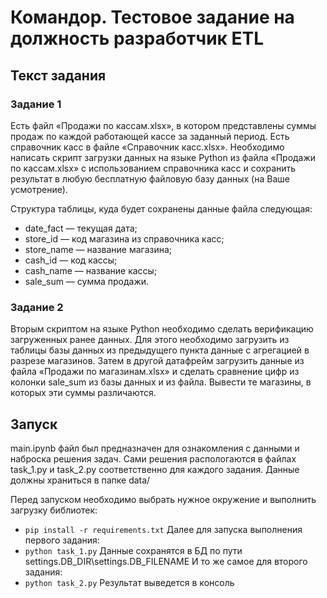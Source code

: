 
# Командор. Тестовое задание на должность **разработчик ETL**

## Текст задания
### Задание 1	
Есть файл «Продажи по кассам.xlsx», в котором представлены суммы продаж по каждой работающей кассе за заданный период. 
Есть справочник касс в файле «Справочник касс.xlsx». 
Необходимо написать скрипт загрузки данных на языке Python из файла «Продажи по кассам.xlsx» с использованием справочника касс и сохранить результат в любую бесплатную файловую базу данных (на Ваше усмотрение). 

Структура таблицы, куда будет сохранены данные файла следующая:
- date_fact — текущая дата;
- store_id — код магазина из справочника касс;
- store_name — название магазина;
- cash_id — код кассы;
- cash_name — название кассы;
- sale_sum — сумма продажи.

### Задание 2
Вторым скриптом на языке Python необходимо сделать верификацию загруженных ранее данных. Для этого необходимо загрузить из таблицы базы данных из предыдущего пункта данные с агрегацией в разрезе магазинов. Затем в другой датафрейм загрузить данные из файла «Продажи по магазинам.xlsx» и сделать сравнение цифр из колонки sale_sum из базы данных и из файла. 
Вывести те магазины, в которых эти суммы различаются.

## Запуск
main.ipynb файл был предназначен для ознакомления с данными и наброска решения задач. Сами решения распологаются в файлах task_1.py и task_2.py соответственно для каждого задания.
Данные должны храниться в папке data/

Перед запуском необходимо выбрать нужное окружение и выполнить загрузку библиотек:
- `pip install -r requirements.txt`
Далее для запуска выполнения первого задания:
- `python task_1.py`
Данные сохранятся в БД по пути settings.DB_DIR\settings.DB_FILENAME
И то же самое для второго задания:
- `python task_2.py`
Результат выведется в консоль